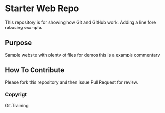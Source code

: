 # Starter Web Repo

This repository is for showing how Git and GitHub work.
Adding a line fore rebasing example.

## Purpose

Sample website with plenty of files for demos
this is a example commentary

## How To Contribute

Please fork this repository  and then issue Pull Request for
review.

### Copyrigt

Git.Training
